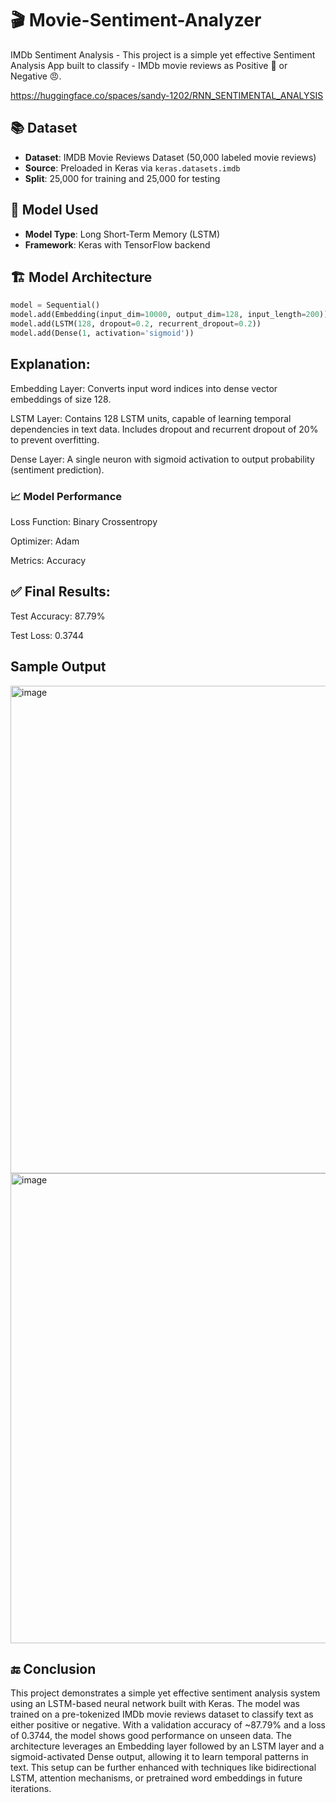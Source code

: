 # 🎬 Movie-Sentiment-Analyzer
IMDb Sentiment Analysis - This project is a simple yet effective Sentiment Analysis App built to classify - IMDb movie reviews as Positive 🙂 or Negative 😠.

https://huggingface.co/spaces/sandy-1202/RNN_SENTIMENTAL_ANALYSIS

## 📚 Dataset

- **Dataset**: IMDB Movie Reviews Dataset (50,000 labeled movie reviews)
- **Source**: Preloaded in Keras via `keras.datasets.imdb`
- **Split**: 25,000 for training and 25,000 for testing

## 🧠 Model Used

- **Model Type**: Long Short-Term Memory (LSTM)
- **Framework**: Keras with TensorFlow backend

## 🏗️ Model Architecture

```python
model = Sequential()
model.add(Embedding(input_dim=10000, output_dim=128, input_length=200))
model.add(LSTM(128, dropout=0.2, recurrent_dropout=0.2))
model.add(Dense(1, activation='sigmoid'))
```
## Explanation:
Embedding Layer: Converts input word indices into dense vector embeddings of size 128.

LSTM Layer: Contains 128 LSTM units, capable of learning temporal dependencies in text data. Includes dropout and recurrent dropout of 20% to prevent overfitting.

Dense Layer: A single neuron with sigmoid activation to output probability (sentiment prediction).
### 📈 Model Performance
Loss Function: Binary Crossentropy

Optimizer: Adam

Metrics: Accuracy

## ✅ Final Results:
Test Accuracy: 87.79%

Test Loss: 0.3744

## Sample Output
<img width="958" height="780" alt="image" src="https://github.com/user-attachments/assets/28a33e8f-573f-420f-a7a0-6d54dc4628c8" />
<img width="972" height="752" alt="image" src="https://github.com/user-attachments/assets/80ea5f2b-fd90-41da-aa2e-fd3db004389d" />

## 🔚 Conclusion
This project demonstrates a simple yet effective sentiment analysis system using an LSTM-based neural network built with Keras. The model was trained on a pre-tokenized IMDb movie reviews dataset to classify text as either positive or negative. With a validation accuracy of ~87.79% and a loss of 0.3744, the model shows good performance on unseen data. The architecture leverages an Embedding layer followed by an LSTM layer and a sigmoid-activated Dense output, allowing it to learn temporal patterns in text. This setup can be further enhanced with techniques like bidirectional LSTM, attention mechanisms, or pretrained word embeddings in future iterations.



